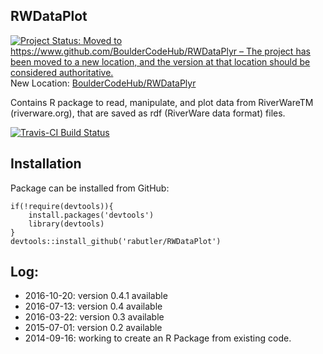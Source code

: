 ## RWDataPlot

[![Project Status: Moved to https://www.github.com/BoulderCodeHub/RWDataPlyr – The project has been moved to a new location, and the version at that location should be considered authoritative.](http://www.repostatus.org/badges/latest/moved.svg)](http://www.repostatus.org/#moved) New Location: [BoulderCodeHub/RWDataPlyr](https://www.github.com/BoulderCodeHub/RWDataPlyr)

Contains R package to read, manipulate, and plot data from RiverWareTM (riverware.org), that are saved as rdf (RiverWare data format) files.  

[![Travis-CI Build Status](https://travis-ci.org/rabutler/RWDataPlot.svg?branch=master)](https://travis-ci.org/rabutler/RWDataPlot)

## Installation

Package can be installed from GitHub:

```
if(!require(devtools)){
	install.packages('devtools')
	library(devtools)
}
devtools::install_github('rabutler/RWDataPlot')
```

## Log:
* 2016-10-20: version 0.4.1 available
* 2016-07-13: version 0.4 available
* 2016-03-22: version 0.3 available
* 2015-07-01: version 0.2 available
* 2014-09-16: working to create an R Package from existing code.
